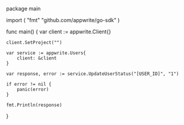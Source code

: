 package main

import (
    "fmt"
    "github.com/appwrite/go-sdk"
)

func main() {
    var client := appwrite.Client{}

    client.SetProject("")

    var service := appwrite.Users{
        client: &client
    }

    var response, error := service.UpdateUserStatus("[USER_ID]", "1")

    if error != nil {
        panic(error)
    }

    fmt.Println(response)
}